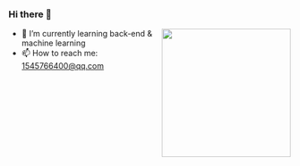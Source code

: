 ### Hi there 👋

<img align='right' src="https://media.giphy.com/media/zKcdyGrohz8tXdJa7p/giphy.gif" width="230">

- 🌱 I’m currently learning back-end & machine learning
- 📫 How to reach me: 1545766400@qq.com
